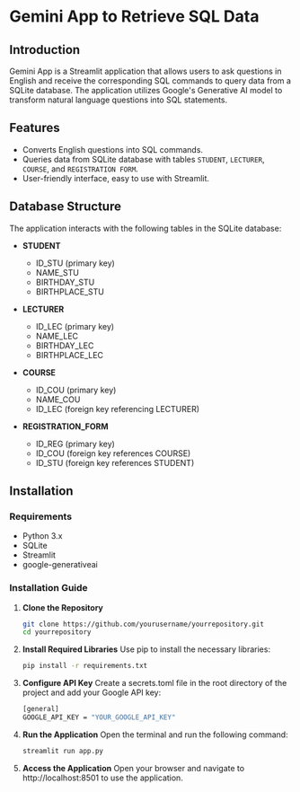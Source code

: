 # Gemini App to Retrieve SQL Data  

## Introduction  

Gemini App is a Streamlit application that allows users to ask questions in English and receive the corresponding SQL commands to query data from a SQLite database. The application utilizes Google's Generative AI model to transform natural language questions into SQL statements.  

## Features  

- Converts English questions into SQL commands.  
- Queries data from SQLite database with tables `STUDENT`, `LECTURER`, `COURSE`, and `REGISTRATION FORM`.  
- User-friendly interface, easy to use with Streamlit.  

## Database Structure  

The application interacts with the following tables in the SQLite database:  

- **STUDENT**  
  - ID_STU (primary key)  
  - NAME_STU  
  - BIRTHDAY_STU  
  - BIRTHPLACE_STU  

- **LECTURER**  
  - ID_LEC (primary key)  
  - NAME_LEC  
  - BIRTHDAY_LEC  
  - BIRTHPLACE_LEC  

- **COURSE**  
  - ID_COU (primary key)  
  - NAME_COU  
  - ID_LEC (foreign key referencing LECTURER)  

- **REGISTRATION_FORM**  
  - ID_REG (primary key)  
  - ID_COU (foreign key references COURSE)  
  - ID_STU (foreign key references STUDENT)  

## Installation  

### Requirements  

- Python 3.x  
- SQLite  
- Streamlit  
- google-generativeai  

### Installation Guide  

1. **Clone the Repository**  

   ```bash  
   git clone https://github.com/yourusername/yourrepository.git  
   cd yourrepository

2. **Install Required Libraries**
   Use pip to install the necessary libraries:
    ```bash
    pip install -r requirements.txt
3. **Configure API Key**
   Create a secrets.toml file in the root directory of the project and add your Google API key:
     ```bash
     [general]  
     GOOGLE_API_KEY = "YOUR_GOOGLE_API_KEY"
4. **Run the Application**
   Open the terminal and run the following command:
     ```bash
     streamlit run app.py
5. **Access the Application**
   Open your browser and navigate to http://localhost:8501 to use the application.
